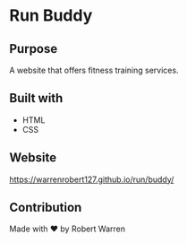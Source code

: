 # Run Buddy

## Purpose
A website that offers fitness training services.

## Built with
* HTML
* CSS

## Website
https://warrenrobert127.github.io/run/buddy/

## Contribution
Made with ❤️ by Robert Warren
